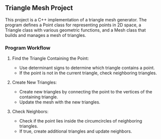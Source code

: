 ## Triangle Mesh Project
This project is a C++ implementation of a triangle mesh generator. 
The program defines a Point class for representing points in 2D space, a Triangle class with various geometric functions, and a Mesh class that builds and manages a mesh of triangles. 


### Program Workflow
1. Find the Triangle Containing the Point:
    - Use determinant signs to determine which triangle contains a point.
    - If the point is not in the current triangle, check neighboring triangles.
2. Create New Triangles:
    - Create new triangles by connecting the point to the vertices of the containing triangle.
    - Update the mesh with the new triangles.

3. Check Neighbors:
    - Check if the point lies inside the circumcircles of neighboring triangles.
    - If true, create additional triangles and update neighbors.
    
